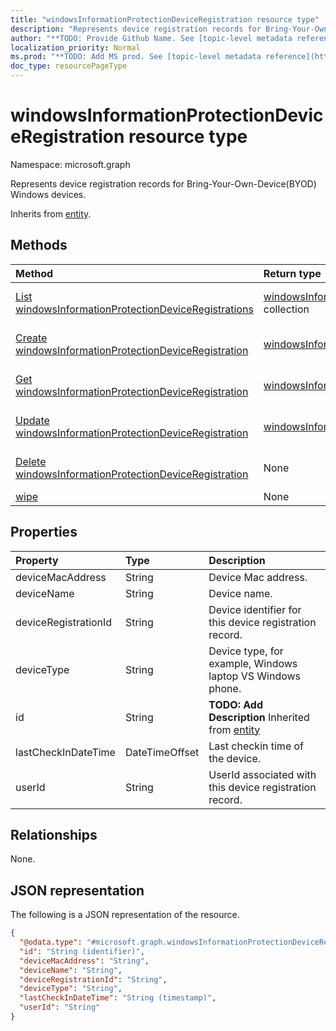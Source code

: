 ```yaml
---
title: "windowsInformationProtectionDeviceRegistration resource type"
description: "Represents device registration records for Bring-Your-Own-Device(BYOD) Windows devices."
author: "**TODO: Provide Github Name. See [topic-level metadata reference](https://msgo.azurewebsites.net/add/document/guidelines/metadata.html#topic-level-metadata)**"
localization_priority: Normal
ms.prod: "**TODO: Add MS prod. See [topic-level metadata reference](https://msgo.azurewebsites.net/add/document/guidelines/metadata.html#topic-level-metadata)**"
doc_type: resourcePageType
---
```


# windowsInformationProtectionDeviceRegistration resource type

Namespace: microsoft.graph



Represents device registration records for Bring-Your-Own-Device(BYOD) Windows devices.


Inherits from [entity](../resources/entity.md).

## Methods
|Method|Return type|Description|
|:---|:---|:---|
|[List windowsInformationProtectionDeviceRegistrations](../api/windowsinformationprotectiondeviceregistration-list.md)|[windowsInformationProtectionDeviceRegistration](../resources/windowsinformationprotectiondeviceregistration.md) collection|Get a list of the [windowsInformationProtectionDeviceRegistration](../resources/windowsinformationprotectiondeviceregistration.md) objects and their properties.|
|[Create windowsInformationProtectionDeviceRegistration](../api/windowsinformationprotectiondeviceregistration-create.md)|[windowsInformationProtectionDeviceRegistration](../resources/windowsinformationprotectiondeviceregistration.md)|Create a new [windowsInformationProtectionDeviceRegistration](../resources/windowsinformationprotectiondeviceregistration.md) object.|
|[Get windowsInformationProtectionDeviceRegistration](../api/windowsinformationprotectiondeviceregistration-get.md)|[windowsInformationProtectionDeviceRegistration](../resources/windowsinformationprotectiondeviceregistration.md)|Read the properties and relationships of a [windowsInformationProtectionDeviceRegistration](../resources/windowsinformationprotectiondeviceregistration.md) object.|
|[Update windowsInformationProtectionDeviceRegistration](../api/windowsinformationprotectiondeviceregistration-update.md)|[windowsInformationProtectionDeviceRegistration](../resources/windowsinformationprotectiondeviceregistration.md)|Update the properties of a [windowsInformationProtectionDeviceRegistration](../resources/windowsinformationprotectiondeviceregistration.md) object.|
|[Delete windowsInformationProtectionDeviceRegistration](../api/windowsinformationprotectiondeviceregistration-delete.md)|None|Deletes a [windowsInformationProtectionDeviceRegistration](../resources/windowsinformationprotectiondeviceregistration.md) object.|
|[wipe](../api/windowsinformationprotectiondeviceregistration-wipe.md)|None|**TODO: Add Description**|

## Properties
|Property|Type|Description|
|:---|:---|:---|
|deviceMacAddress|String|Device Mac address.|
|deviceName|String|Device name.|
|deviceRegistrationId|String|Device identifier for this device registration record.|
|deviceType|String|Device type, for example, Windows laptop VS Windows phone.|
|id|String|**TODO: Add Description** Inherited from [entity](../resources/entity.md)|
|lastCheckInDateTime|DateTimeOffset|Last checkin time of the device.|
|userId|String|UserId associated with this device registration record.|

## Relationships
None.

## JSON representation
The following is a JSON representation of the resource.
<!-- {
  "blockType": "resource",
  "keyProperty": "id",
  "@odata.type": "microsoft.graph.windowsInformationProtectionDeviceRegistration",
  "baseType": "microsoft.graph.entity",
  "openType": false
}
-->
``` json
{
  "@odata.type": "#microsoft.graph.windowsInformationProtectionDeviceRegistration",
  "id": "String (identifier)",
  "deviceMacAddress": "String",
  "deviceName": "String",
  "deviceRegistrationId": "String",
  "deviceType": "String",
  "lastCheckInDateTime": "String (timestamp)",
  "userId": "String"
}
```

